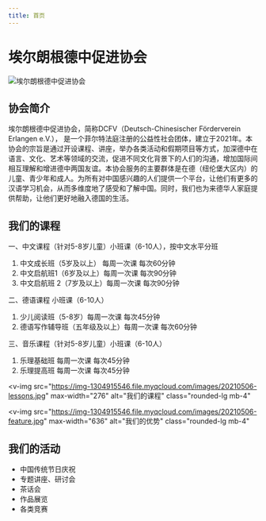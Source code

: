 ```yaml
---
title: 首页
---
```


# 埃尔朗根德中促进协会

![埃尔朗根德中促进协会](https://img-1304915546.file.myqcloud.com/images/20210520-banner4.jpg)

## 协会简介

埃尔朗根德中促进协会，简称DCFV（Deutsch-Chinesischer Förderverein Erlangen e.V.）， 是一个菲尔特法庭注册的公益性社会团体，建立于2021年。本协会的宗旨是通过开设课程、讲座，举办各类活动和假期项目等方式，加深德中在语言、文化、艺术等领域的交流，促进不同文化背景下的人们的沟通，增加国际间相互理解和增进德中两国友谊。本协会服务的主要群体是在德（纽伦堡大区内）的儿童、青少年和成人。为所有对中国感兴趣的人们提供一个平台，让他们有更多的汉语学习机会，从而多维度地了感受和了解中国。同时，我们也为来德华人家庭提供帮助，让他们更好地融入德国的生活。

## 我们的课程

一、中文课程（针对5-8岁儿童）小班课（6-10人），按中文水平分班

1. 中文成长班（5岁及以上）   每周一次课  每次60分钟
1. 中文启航班1（6岁及以上）每周一次课 每次90分钟
1. 中文启航班 2（7岁及以上）每周一次课 每次90分钟

二、德语课程  小班课（6-10人）

1. 少儿阅读班（5-8岁）每周一次课  每次45分钟
1. 德语写作辅导班（五年级及以上）每周一次课  每次60分钟

三、音乐课程（针对5-8岁儿童）小班课（6-10人）

1. 乐理基础班   每周一次课  每次45分钟
1. 乐理提高班   每周一次课  每次45分钟

<v-img
  src="https://img-1304915546.file.myqcloud.com/images/20210506-lessons.jpg"
  max-width="276"
  alt="我们的课程"
  class="rounded-lg mb-4"
></v-img>

<v-img
  src="https://img-1304915546.file.myqcloud.com/images/20210506-feature.jpg"
  max-width="636"
  alt="我们的优势"
  class="rounded-lg mb-4"
></v-img>

## 我们的活动

- 中国传统节日庆祝
- 专题讲座、研讨会
- 茶话会
- 作品展览
- 各类竞赛

